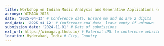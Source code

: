 ```yaml
---
title: Workshop on Indian Music Analysis and Generative Applications (satellite of ICASSP 2025)
acronym: WIMAGA 2025
date: '2025-04-12' # Conference date. Ensure mm and dd are 2 digits
end_date: '2025-04-12' # Conference end date, leave empty if unknown
submission_date: '2024-11-01' # Date of submissions
ext_url: https://wimaga.github.io/ # External URL to conference website
location: Hyderabad, India # City, Country
---
```

